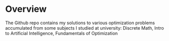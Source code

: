 # Overview
The Github repo contains my solutions to various optimization problems accumulated from some subjects I studied at university: Discrete Math, Intro to Artificial Intelligence, Fundamentals of Optimization